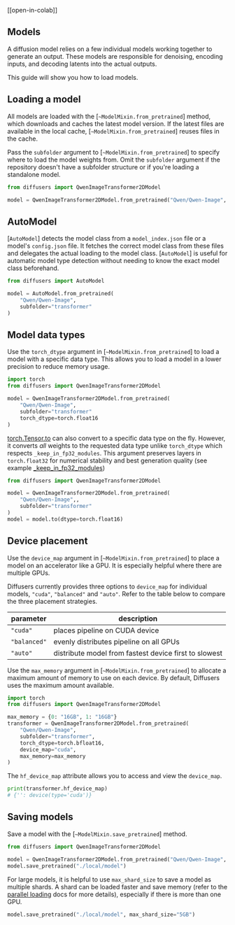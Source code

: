 <!--Copyright 2025 The HuggingFace Team. All rights reserved.

Licensed under the Apache License, Version 2.0 (the "License"); you may not use this file except in compliance with
the License. You may obtain a copy of the License at

http://www.apache.org/licenses/LICENSE-2.0

Unless required by applicable law or agreed to in writing, software distributed under the License is distributed on
an "AS IS" BASIS, WITHOUT WARRANTIES OR CONDITIONS OF ANY KIND, either express or implied. See the License for the
specific language governing permissions and limitations under the License.
-->

[[open-in-colab]]

## Models

A diffusion model relies on a few individual models working together to generate an output. These models are responsible for denoising, encoding inputs, and decoding latents into the actual outputs.

This guide will show you how to load models.

## Loading a model

All models are loaded with the [`~ModelMixin.from_pretrained`] method, which downloads and caches the latest model version. If the latest files are available in the local cache, [`~ModelMixin.from_pretrained`] reuses files in the cache.

Pass the `subfolder` argument to [`~ModelMixin.from_pretrained`] to specify where to load the model weights from. Omit the `subfolder` argument if the repository doesn't have a subfolder structure or if you're loading a standalone model.

```py
from diffusers import QwenImageTransformer2DModel

model = QwenImageTransformer2DModel.from_pretrained("Qwen/Qwen-Image", subfolder="transformer")
```

## AutoModel

[`AutoModel`] detects the model class from a `model_index.json` file or a model's `config.json` file. It fetches the correct model class from these files and delegates the actual loading to the model class. [`AutoModel`] is useful for automatic model type detection without needing to know the exact model class beforehand.

```py
from diffusers import AutoModel

model = AutoModel.from_pretrained(
    "Qwen/Qwen-Image",
    subfolder="transformer"
)
```

## Model data types

Use the `torch_dtype` argument in [`~ModelMixin.from_pretrained`] to load a model with a specific data type. This allows you to load a model in a lower precision to reduce memory usage.

```py
import torch
from diffusers import QwenImageTransformer2DModel

model = QwenImageTransformer2DModel.from_pretrained(
    "Qwen/Qwen-Image",
    subfolder="transformer"
    torch_dtype=torch.float16
)
```

[torch.Tensor.to](https://docs.pytorch.org/docs/stable/generated/torch.Tensor.to.html) can also convert to a specific data type on the fly. However, it converts *all* weights to the requested data type unlike `torch_dtype` which respects `_keep_in_fp32_modules`. This argument preserves layers in `torch.float32` for numerical stability and best generation quality (see example [_keep_in_fp32_modules](https://github.com/huggingface/diffusers/blob/f864a9a352fa4a220d860bfdd1782e3e5af96382/src/diffusers/models/transformers/transformer_wan.py#L374))

```py
from diffusers import QwenImageTransformer2DModel

model = QwenImageTransformer2DModel.from_pretrained(
    "Qwen/Qwen-Image",, 
    subfolder="transformer"
)
model = model.to(dtype=torch.float16) 
```

## Device placement

Use the `device_map` argument in [`~ModelMixin.from_pretrained`] to place a model on an accelerator like a GPU. It is especially helpful where there are multiple GPUs.

Diffusers currently provides three options to `device_map` for individual models, `"cuda"`, `"balanced"` and `"auto"`. Refer to the table below to compare the three placement strategies.

| parameter | description |
|---|---|
| `"cuda"` | places pipeline on CUDA device |
| `"balanced"` | evenly distributes pipeline on all GPUs |
| `"auto"` | distribute model from fastest device first to slowest |

Use the `max_memory` argument in [`~ModelMixin.from_pretrained`] to allocate a maximum amount of memory to use on each device. By default, Diffusers uses the maximum amount available.

```py
import torch
from diffusers import QwenImageTransformer2DModel

max_memory = {0: "16GB", 1: "16GB"}
transformer = QwenImageTransformer2DModel.from_pretrained(
    "Qwen/Qwen-Image", 
    subfolder="transformer",
    torch_dtype=torch.bfloat16,
    device_map="cuda",
    max_memory=max_memory
)
```

The `hf_device_map` attribute allows you to access and view the `device_map`.

```py
print(transformer.hf_device_map)
# {'': device(type='cuda')}
```

## Saving models

Save a model with the [`~ModelMixin.save_pretrained`] method.

```py
from diffusers import QwenImageTransformer2DModel

model = QwenImageTransformer2DModel.from_pretrained("Qwen/Qwen-Image", subfolder="transformer")
model.save_pretrained("./local/model")
```

For large models, it is helpful to use `max_shard_size` to save a model as multiple shards. A shard can be loaded faster and save memory (refer to the [parallel loading](./loading#parallel-loading) docs for more details), especially if there is more than one GPU.

```py
model.save_pretrained("./local/model", max_shard_size="5GB")
```
